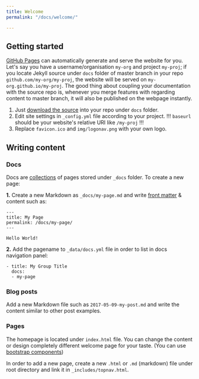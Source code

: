 ```yaml
---
title: Welcome
permalink: "/docs/welcome/"

---
```

## Getting started

[GitHub Pages](https://pages.github.com) can automatically generate and serve the website for you.
Let's say you have a username/organisation `my-org` and project `my-proj`; if you locate Jekyll source under `docs` folder of master branch in your repo `github.com/my-org/my-proj`, the website will be served on `my-org.github.io/my-proj`.
The good thing about coupling your documentation with the source repo is, whenever you merge features with regarding content to master branch, it will also be published on the webpage instantly.

1. Just [download the source](https://github.com/aksakalli/jekyll-doc-theme/archive/gh-pages.zip) into your repo under `docs` folder.
2. Edit site settings in  `_config.yml` file according to your project. !!! `baseurl` should be your website's relative URI like `/my-proj` !!!
3. Replace `favicon.ico` and `img/logonav.png` with your own logo.

## Writing content

### Docs

Docs are [collections](https://jekyllrb.com/docs/collections/) of pages stored under `_docs` folder. To create a new page:

**1.** Create a new Markdown as `_docs/my-page.md` and write [front matter](https://jekyllrb.com/docs/frontmatter/) & content such as:

```
---
title: My Page
permalink: /docs/my-page/
---

Hello World!
```

**2.** Add the pagename to `_data/docs.yml` file in order to list in docs navigation panel:

```
- title: My Group Title
  docs:
  - my-page
```

### Blog posts

Add a new Markdown file such as `2017-05-09-my-post.md` and write the content similar to other post examples.

### Pages

The homepage is located under `index.html` file. You can change the content or design completely different welcome page for your taste. (You can use [bootstrap components](http://getbootstrap.com/components/))

In order to add a new page, create a new `.html` or `.md` (markdown) file under root directory and link it in `_includes/topnav.html`.
